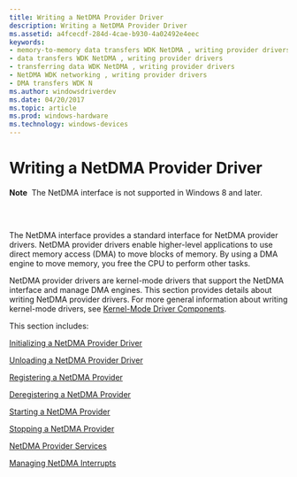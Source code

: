 ```yaml
---
title: Writing a NetDMA Provider Driver
description: Writing a NetDMA Provider Driver
ms.assetid: a4fcecdf-284d-4cae-b930-4a02492e4eec
keywords:
- memory-to-memory data transfers WDK NetDMA , writing provider drivers
- data transfers WDK NetDMA , writing provider drivers
- transferring data WDK NetDMA , writing provider drivers
- NetDMA WDK networking , writing provider drivers
- DMA transfers WDK N
ms.author: windowsdriverdev
ms.date: 04/20/2017
ms.topic: article
ms.prod: windows-hardware
ms.technology: windows-devices
---
```


# Writing a NetDMA Provider Driver


**Note**  The NetDMA interface is not supported in Windows 8 and later.

 

## <a href="" id="ddk-writing-a-netdma-provider-driver-ng"></a>


The NetDMA interface provides a standard interface for NetDMA provider drivers. NetDMA provider drivers enable higher-level applications to use direct memory access (DMA) to move blocks of memory. By using a DMA engine to move memory, you free the CPU to perform other tasks.

NetDMA provider drivers are kernel-mode drivers that support the NetDMA interface and manage DMA engines. This section provides details about writing NetDMA provider drivers. For more general information about writing kernel-mode drivers, see [Kernel-Mode Driver Components](https://msdn.microsoft.com/library/windows/hardware/ff553213).

This section includes:

[Initializing a NetDMA Provider Driver](initializing-a-netdma-provider-driver.md)

[Unloading a NetDMA Provider Driver](unloading-a-netdma-provider-driver.md)

[Registering a NetDMA Provider](registering-a-netdma-provider.md)

[Deregistering a NetDMA Provider](deregistering-a-netdma-provider.md)

[Starting a NetDMA Provider](starting-a-netdma-provider.md)

[Stopping a NetDMA Provider](stopping-a-netdma-provider.md)

[NetDMA Provider Services](netdma-provider-services.md)

[Managing NetDMA Interrupts](managing-netdma-interrupts.md)

 

 





